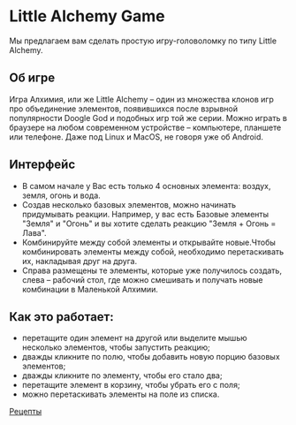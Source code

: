 # Little Alchemy Game

Мы предлагаем вам сделать простую игру-головоломку по типу  Little Alchemy.  

## Об игре
Игра Алхимия, или же Little Alchemy – один из множества клонов игр про объединение элементов, появившихся после взрывной популярности Doogle God и подобных игр той же серии. Можно играть в браузере на любом современном устройстве – компьютере, планшете или телефоне. Даже под Linux и MacOS, не говоря уже об Android.

## Интерфейс

- В самом начале у Вас есть только 4 основных элемента: воздух, земля, огонь и вода. 
- Создав несколько базовых элементов, можно начинать придумывать реакции. Например, у вас есть Базовые элементы "Земля" и "Огонь" и вы хотите сделать реакцию "Земля + Огонь = Лава".
- Комбинируйте между собой элементы и открывайте новыe.Чтобы комбинировать элементы между собой, необходимо перетаскивать их, накладывая друг на друга.
- Справа размещены те элементы, которые уже получилось создать, слева – рабочий стол, где можно смешивать и получать новые комбинации в Маленькой Алхимии. 

## Как это работает:

- перетащите один элемент на другой или выделите мышью несколько элементов, чтобы запустить реакцию;
- дважды кликните по полю, чтобы добавить новую порцию базовых элементов;
- дважды кликните по элементу, чтобы его стало два;
- перетащите элемент в корзину, чтобы убрать его с поля;
- можно перетаскивать элементы на поле из списка.

[Рецепты](receipts.txt)

